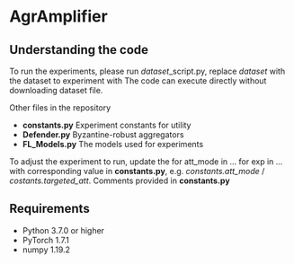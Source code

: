 # AgrAmplifier

## Understanding the code
To run the experiments, please run *dataset*_script.py, replace *dataset* with the dataset to experiment with
The code can execute directly without downloading dataset file.

Other files in the repository
* __constants.py__ Experiment constants for utility
* __Defender.py__ Byzantine-robust aggregators
* __FL_Models.py__ The models used for experiments

To adjust the experiment to run, update the 
	for att_mode in ...
	for exp in ...
with corresponding value in __constants.py__, e.g. *constants.att_mode* / *costants.targeted_att*. Comments provided in __constants.py__

## Requirements
* Python 3.7.0 or higher
* PyTorch 1.7.1
* numpy 1.19.2
